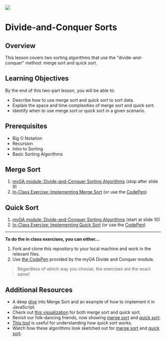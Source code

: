 ![](https://ga-dash.s3.amazonaws.com/production/assets/logo-9f88ae6c9c3871690e33280fcf557f33.png) 

# Divide-and-Conquer Sorts

## Overview
This lesson covers two sorting algorithms that use the "divide-and-conquer" method: merge sort and quick sort.

## Learning Objectives
By the end of this two-part lesson, you will be able to:
- Describe how to use merge sort and quick sort to sort data.
- Explain the space and time complexities of merge sort and quick sort.
- Identify when to use merge sort or quick sort in a given scenario.

## Prerequisites
* Big O Notation
* Recursion
* Intro to Sorting
* Basic Sorting Algorithms


## Merge Sort 

1. [myGA module: Divide-and-Conquer Sorting Algorithms](https://my.generalassemb.ly/activities/882) (stop after slide 9)
2. [In-Class Exercise: Implementing Merge Sort](./exercises/MergeSort.js) (or use the [CodePen](https://codepen.io/GAmarketing/pen/MxWpQW))

## Quick Sort 

1. [myGA module: Divide-and-Conquer Sorting Algorithms](https://my.generalassemb.ly/activities/882) (start at slide 10)
1. [In-Class Exercise: Implementing Quick Sort](./exercises/QuickSort.js) (or use the [CodePen](https://codepen.io/GAmarketing/pen/MxWpQW))

<hr>

**To do the in class exercises, you can either...**

1. Fork and clone this repository to your local machine and work in the relevant files.
1. Use [the CodePen](https://codepen.io/GAmarketing/pen/MxWpQW) provided by the myGA Divide and Conquer module.

>Regardless of which way you choose, the exercises are the exact same!

## Additional Resources
* A deep [dive](https://medium.com/javascript-in-plain-english/javascript-merge-sort-3205891ac060) into Merge Sort and an example of how to implement it in JavaScript.
* Check out [this visualization](https://www.cs.usfca.edu/~galles/visualization/ComparisonSort.html) for both merge sort and quick sort.
* Revisit our folk-dancing friends, now showing [merge sort](https://www.youtube.com/watch?v=XaqR3G_NVoo) and [quick sort](https://www.youtube.com/watch?v=ywWBy6J5gz8&list=PLuE79vNc5Wi6q34LsQcaJ7ISQ8uOyMaL_&index=4).
* [This tool](http://me.dt.in.th/page/Quicksort/) is useful for understanding how quick sort works.
* Watch how these algorithms look sketched out for [merge sort](https://www.youtube.com/watch?v=TzeBrDU-JaY) and [quick sort](https://www.youtube.com/watch?v=COk73cpQbFQ&list=PL2_aWCzGMAwKedT2KfDMB9YA5DgASZb3U&index=8&t=0s).
